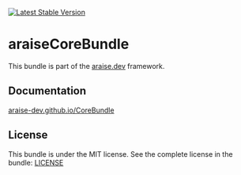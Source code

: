[![Latest Stable Version](https://poser.pugx.org/araise/core-bundle/v/stable)](https://packagist.org/packages/araise/core-bundle)

# araiseCoreBundle

This bundle is part of the [araise.dev](https://araise.dev) framework.

## Documentation

[araise-dev.github.io/CoreBundle](https://araise-dev.github.io/CoreBundle/#/)

## License

This bundle is under the MIT license. See the complete license in the bundle: [LICENSE](LICENSE)

